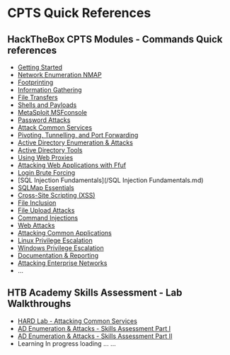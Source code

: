 # CPTS Quick References  

## HackTheBox CPTS Modules - Commands Quick references  

* [Getting Started](/Getting%20Started.md)  
* [Network Enumeration NMAP]("/Network%20Enumeration%20NMAP.md")  
* [Footprinting](/Footprinting.md)  
* [Information Gathering](/Information%20Gathering.md)  
* [File Transfers](/File%20Transfers.md)  
* [Shells and Payloads](/Shells%20and%20Payloads.md)  
* [MetaSploit MSFconsole](/MetaSploit%20MSFconsole.md)  
* [Password Attacks](/Password%20Attacks.md)  
* [Attack Common Services](/Attack%20Common%20Services.md)  
* [Pivoting, Tunnelling, and Port Forwarding](/Pivoting%20Tunneling%20Port%20Forwarding.md)  
* [Active Directory Enumeration & Attacks](/Active%20Directory%20Enumeration%20and%20Attacks.md)  
* [Active Directory Tools](/Active%20Directory%20Tools.md)  
* [Using Web Proxies](/Using%20WEB%20Proxies.md)  
* [Attacking Web Applications with Ffuf](/FFUF-Web-Fuzzing.md)  
* [Login Brute Forcing](/Login%20Brute%20Forcing.md)  
* [SQL Injection Fundamentals](/SQL Injection Fundamentals.md)
* [SQLMap Essentials]()
* [Cross-Site Scripting (XSS)]()
* [File Inclusion]()
* [File Upload Attacks]()
* [Command Injections]()
* [Web Attacks]()
* [Attacking Common Applications]()
* [Linux Privilege Escalation]()
* [Windows Privilege Escalation]()
* [Documentation & Reporting]()
* [Attacking Enterprise Networks]()
* ...

## HTB Academy Skills Assessment - Lab Walkthroughs   

* [HARD Lab - Attacking Common Services](/HARD%20Lab%20-%20Attacking%20Common%20Services.md)  
* [AD Enumeration & Attacks - Skills Assessment Part I](/AD%20Enumeration%20&%20Attacks%20-%20Skills%20Assessment%20Part%20I.md)
* [AD Enumeration & Attacks - Skills Assessment Part II](/AD%20Enumeration%20%26%20Attacks%20-%20Skills%20Assessment%20Part%20II.md)  
* Learning In progress loading ...  ...  

